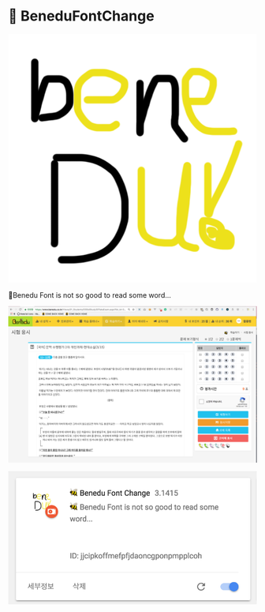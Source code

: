 # 🐝 BeneduFontChange

![](https://github.com/hjh010501/BeneduFontChange/blob/master/logo.png)

🐝Benedu Font is not so good to read some word...

![](https://github.com/hjh010501/BeneduFontChange/blob/master/readmeimg/1.png)

![](https://github.com/hjh010501/BeneduFontChange/blob/master/readmeimg/2.png)
